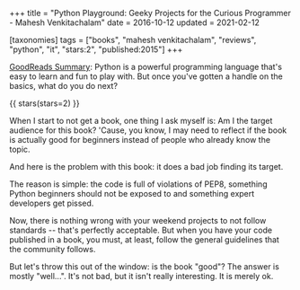 +++
title = "Python Playground: Geeky Projects for the Curious Programmer - Mahesh Venkitachalam"
date = 2016-10-12
updated = 2021-02-12

[taxonomies]
tags = ["books", "mahesh venkitachalam", "reviews", "python", "it", "stars:2",
"published:2015"]
+++

[GoodReads Summary](https://www.goodreads.com/book/show/22978167-python-playground):
Python is a powerful programming language that's easy to learn and fun to play
with. But once you've gotten a handle on the basics, what do you do next?

<!-- more -->

{{ stars(stars=2) }}

When I start to not get a book, one thing I ask myself is: Am I the target
audience for this book? 'Cause, you know, I may need to reflect if the book is
actually good for beginners instead of people who already know the topic. 

And here is the problem with this book: it does a bad job finding its target. 

The reason is simple: the code is full of violations of PEP8, something Python
beginners should not be exposed to and something expert developers get pissed. 

Now, there is nothing wrong with your weekend projects to not follow standards
-- that's perfectly acceptable. But when you have your code published in a
book, you must, at least, follow the general guidelines that the community
follows. 

But let's throw this out of the window: is the book "good"? The answer is
mostly "well...". It's not bad, but it isn't really interesting. It is merely
ok. 
